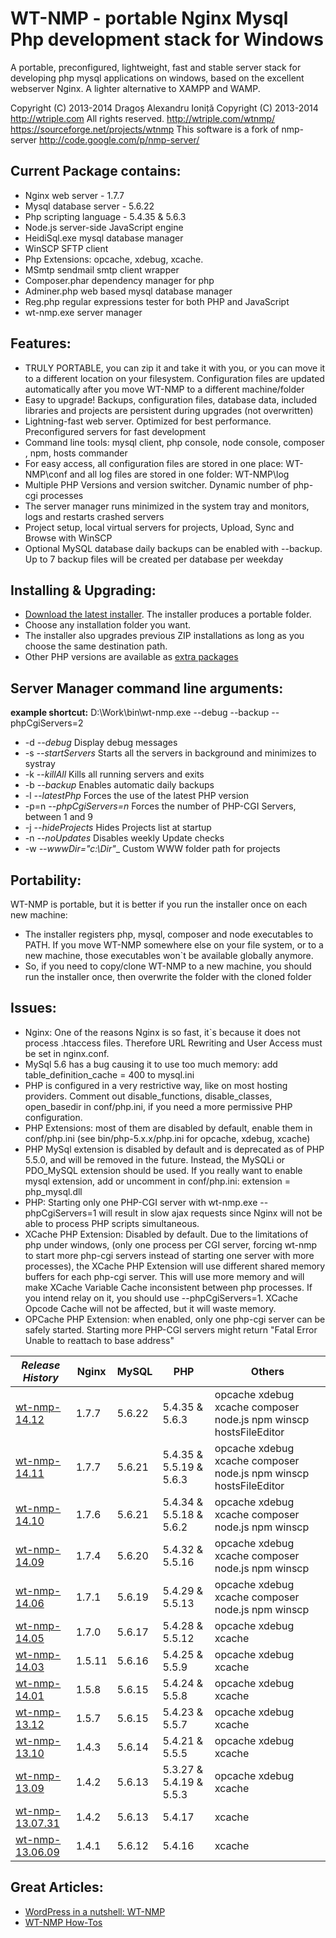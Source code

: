 WT-NMP - portable Nginx Mysql Php development stack for Windows
===============================================================
A portable, preconfigured, lightweight, fast and stable server stack for developing php mysql applications on windows, based on the excellent webserver Nginx. A lighter alternative to XAMPP and WAMP.

Copyright (C) 2013-2014 Dragoș Alexandru Ioniță
Copyright (C) 2013-2014 http://wtriple.com
All rights reserved.
http://wtriple.com/wtnmp/
https://sourceforge.net/projects/wtnmp
This software is a fork of nmp-server http://code.google.com/p/nmp-server/



Current Package contains:
-------------------------
- Nginx web server - 1.7.7
- Mysql database server - 5.6.22
- Php scripting language - 5.4.35 & 5.6.3
- Node.js server-side JavaScript engine
- HeidiSql.exe mysql database manager
- WinSCP SFTP client 
- Php Extensions: opcache, xdebug, xcache.
- MSmtp sendmail smtp client wrapper
- Composer.phar dependency manager for php 
- Adminer.php web based mysql database manager
- Reg.php regular expressions tester for both PHP and JavaScript
- wt-nmp.exe server manager


Features:
---------
- TRULY PORTABLE, you can zip it and take it with you, or you can move it to a different location on your filesystem. Configuration files are updated automatically after you move WT-NMP to a different machine/folder
- Easy to upgrade! Backups, configuration files, database data, included libraries and projects are persistent during upgrades (not overwritten)
- Lightning-fast web server. Optimized for best performance. Preconfigured servers for fast development
- Command line tools: mysql client, php console, node console, composer , npm, hosts commander
- For easy access, all configuration files are stored in one place: WT-NMP\conf and all log files are stored in one folder: WT-NMP\log
- Multiple PHP Versions and version switcher. Dynamic number of php-cgi processes
- The server manager runs minimized in the system tray and monitors, logs and restarts crashed servers
- Project setup, local virtual servers for projects, Upload, Sync and Browse with WinSCP
- Optional MySQL database daily backups can be enabled with --backup. Up to 7 backup files will be created per database per weekday




Installing & Upgrading:
-----------------------
 - [Download the latest installer](http://wtriple.com/wtnmp/). The installer produces a portable folder.
 - Choose any installation folder you want.
 - The installer also upgrades previous ZIP installations as long as you choose the same destination path.
 - Other PHP versions are available as [extra packages](http://sourceforge.net/projects/wtnmp/files/extras/)



Server Manager command line arguments:
--------------------------------------
__example shortcut:__ D:\Work\bin\wt-nmp.exe --debug --backup --phpCgiServers=2 

* -d	    _--debug_			Display debug messages
* -s	    _--startServers_		Starts all the servers in background and minimizes to systray
* -k	    _--killAll_			Kills all running servers and exits
* -b        _--backup_			Enables automatic daily backups
* -l	    _--latestPhp_		Forces the use of the latest PHP version
* -p=n	    _--phpCgiServers=n_		Forces the number of PHP-CGI Servers, between 1 and 9
* -j	    _--hideProjects_	Hides Projects list at startup	
* -n	    _--noUpdates_		Disables weekly Update checks	
* -w	    _--wwwDir="c:\Dir"__        Custom WWW folder path for projects






Portability:
------------
WT-NMP is portable, but it is better if you run the installer once on each new machine:
 
- The installer registers php, mysql, composer and node executables to PATH. If you move WT-NMP somewhere else on your file system, or to a new machine, those executables won`t be available globally anymore.
- So, if you need to copy/clone WT-NMP to a new machine, you should run the installer once, then overwrite the folder with the cloned folder





Issues:
------------
- Nginx: One of the reasons Nginx is so fast, it`s because it does not process .htaccess files. Therefore URL Rewriting and User Access must be set in nginx.conf.
- MySql 5.6 has a bug causing it to use too much memory: add table_definition_cache = 400 to mysql.ini
- PHP is configured in a very restrictive way, like on most hosting providers. Comment out disable_functions, disable_classes, open_basedir in conf/php.ini, if you need a more permissive PHP configuration.
- PHP Extensions: most of them are disabled by default, enable them in conf/php.ini (see bin/php-5.x.x/php.ini for opcache, xdebug, xcache)
- PHP MySql extension is disabled by default and is deprecated as of PHP 5.5.0, and will be removed in the future. Instead, the MySQLi or PDO_MySQL extension should be used. If you really want to enable mysql extension, add or uncomment in conf/php.ini: extension = php_mysql.dll
- PHP: Starting only one PHP-CGI server with wt-nmp.exe --phpCgiServers=1 will result in slow ajax requests since Nginx will not be able to process PHP scripts simultaneous.
- XCache PHP Extension: Disabled by default. Due to the limitations of php under windows, (only one process per CGI server, forcing wt-nmp to start more php-cgi servers instead of starting one server with more processes), the XCache PHP Extension will use different shared memory buffers for each php-cgi server. This will use more memory and will make XCache Variable Cache inconsistent between php processes. If you intend relay on it, you should use --phpCgiServers=1. XCache Opcode Cache will not be affected, but it will waste memory.
- OPCache PHP Extension: when enabled, only one php-cgi server can be safely started. Starting more PHP-CGI servers might return "Fatal Error Unable to reattach to base address"





***Release History***	| Nginx		| MySQL		| PHP				| Others
------------------------|---------------|---------------|-------------------------------|---------------
[wt-nmp-14.12](http://sourceforge.net/projects/wtnmp/files/wt-nmp-14/wt-nmp-14.12.exe/download)	| 1.7.7		| 5.6.22	| 5.4.35 & 5.6.3	| opcache xdebug xcache composer node.js npm winscp hostsFileEditor
[wt-nmp-14.11](http://sourceforge.net/projects/wtnmp/files/wt-nmp-14/wt-nmp-14.11.exe/download)	| 1.7.7		| 5.6.21	| 5.4.35 & 5.5.19 & 5.6.3	| opcache xdebug xcache composer node.js npm winscp hostsFileEditor
[wt-nmp-14.10](http://sourceforge.net/projects/wtnmp/files/wt-nmp-14/wt-nmp-14.10.exe/download)	| 1.7.6		| 5.6.21	| 5.4.34 & 5.5.18 & 5.6.2	| opcache xdebug xcache composer node.js npm winscp
[wt-nmp-14.09](http://sourceforge.net/projects/wtnmp/files/wt-nmp-14/wt-nmp-14.09.exe/download)	| 1.7.4		| 5.6.20	| 5.4.32 & 5.5.16	| opcache xdebug xcache composer node.js npm winscp
[wt-nmp-14.06](http://sourceforge.net/projects/wtnmp/files/wt-nmp-14/wt-nmp-14.06.exe/download)	| 1.7.1		| 5.6.19	| 5.4.29 & 5.5.13	| opcache xdebug xcache composer node.js npm winscp
[wt-nmp-14.05](http://sourceforge.net/projects/wtnmp/files/wt-nmp-14/wt-nmp-14.05.exe/download)	| 1.7.0		| 5.6.17	| 5.4.28 & 5.5.12	| opcache xdebug xcache	
[wt-nmp-14.03](http://sourceforge.net/projects/wtnmp/files/wt-nmp-14/wt-nmp-14.03.exe/download)	| 1.5.11		| 5.6.16	| 5.4.25 & 5.5.9	| opcache xdebug xcache	
[wt-nmp-14.01](http://sourceforge.net/projects/wtnmp/files/wt-nmp-14/wt-nmp-14.01.exe/download)	| 1.5.8		| 5.6.15	| 5.4.24 & 5.5.8	| opcache xdebug xcache	
[wt-nmp-13.12](http://sourceforge.net/projects/wtnmp/files/wt-nmp-13/wt-nmp-13.12.exe/download)		| 1.5.7		| 5.6.15	| 5.4.23 & 5.5.7	| opcache xdebug xcache	
[wt-nmp-13.10](http://sourceforge.net/projects/wtnmp/files/wt-nmp-13/wt-nmp-13.10.zip/download)		| 1.4.3		| 5.6.14	| 5.4.21 & 5.5.5	| opcache xdebug xcache	
[wt-nmp-13.09](http://sourceforge.net/projects/wtnmp/files/wt-nmp-13/wt-nmp-13.09.zip/download)		| 1.4.2		| 5.6.13	| 5.3.27 & 5.4.19 & 5.5.3	| opcache xdebug xcache	
[wt-nmp-13.07.31](http://sourceforge.net/projects/wtnmp/files/wt-nmp-13/wt-nmp-13.07.31.zip/download)		| 1.4.2		| 5.6.13	| 5.4.17	| xcache
[wt-nmp-13.06.09](http://sourceforge.net/projects/wtnmp/files/wt-nmp-13/wt-nmp-13.06.09.zip/download)		| 1.4.1		| 5.6.12	| 5.4.16	| xcache

 

Great Articles:
---------------
* [WordPress in a nutshell: WT-NMP](http://wpkrauts.com/2014/wordpress-in-a-nutshell-wt-nmp/)
* [WT-NMP How-Tos](http://wtriple.com/wtnmp/howtos.php)








